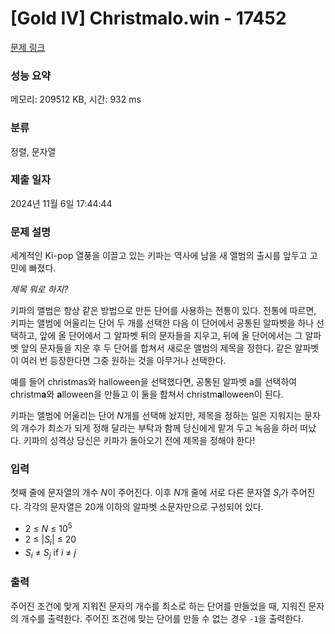 # [Gold IV] Christmalo.win - 17452 

[문제 링크](https://www.acmicpc.net/problem/17452) 

### 성능 요약

메모리: 209512 KB, 시간: 932 ms

### 분류

정렬, 문자열

### 제출 일자

2024년 11월 6일 17:44:44

### 문제 설명

<p>세계적인 Ki-pop 열풍을 이끌고 있는 키파는 역사에 남을 새 앨범의 출시를 앞두고 고민에 빠졌다.</p>

<p><span style="font-style: italic;">제목 뭐로 하지?</span></p>

<p>키파의 앨범은 항상 같은 방법으로 만든 단어를 사용하는 전통이 있다. 전통에 따르면, 키파는 앨범에 어울리는 단어 두 개를 선택한 다음 이 단어에서 공통된 알파벳을 하나 선택하고, 앞에 올 단어에서 그 알파벳 뒤의 문자들을 지우고, 뒤에 올 단어에서는 그 알파벳 앞의 문자들을 지운 후 두 단어를 합쳐서 새로운 앨범의 제목을 정한다. 같은 알파벳이 여러 번 등장한다면 그중 원하는 것을 아무거나 선택한다.</p>

<p>예를 들어 christmas와 halloween을 선택했다면, 공통된 알파벳 a를 선택하여 christm<strong>a</strong>와 <strong>a</strong>lloween을 만들고 이 둘을 합쳐서 christm<strong>a</strong>lloween이 된다.</p>

<p>키파는 앨범에 어울리는 단어 <span style="font-style: italic;">N</span>개를 선택해 놨지만, 제목을 정하는 일은 지워지는 문자의 개수가 최소가 되게 정해 달라는 부탁과 함께 당신에게 맡겨 두고 녹음을 하러 떠났다. 키파의 성격상 당신은 키파가 돌아오기 전에 제목을 정해야 한다!</p>

### 입력 

 <p>첫째 줄에 문자열의 개수 <span style="font-style: italic;">N</span>이 주어진다. 이후 <span style="font-style: italic;">N</span>개 줄에 서로 다른 문자열 <span style="font-style: italic;">S</span><sub><span style="font-style: italic;">i</span></sub>가 주어진다. 각각의 문자열은 20개 이하의 알파벳 소문자만으로 구성되어 있다.</p>

<ul>
	<li>2 ≤ <span style="font-style: italic;">N</span> ≤ 10<sup>5</sup></li>
	<li>2 ≤ |<span style="font-style: italic;">S</span><sub><span style="font-style: italic;">i</span></sub>| ≤ 20</li>
	<li><span style="font-style: italic;">S</span><sub><span style="font-style: italic;">i</span></sub> ≠ <span style="font-style: italic;">S</span><sub><span style="font-style: italic;">j</span></sub> if <span style="font-style: italic;">i</span> ≠ <span style="font-style: italic;">j</span></li>
</ul>

### 출력 

 <p>주어진 조건에 맞게 지워진 문자의 개수를 최소로 하는 단어를 만들었을 때, 지워진 문자의 개수를 출력한다. 주어진 조건에 맞는 단어를 만들 수 없는 경우 <code>-1</code>을 출력한다.</p>

